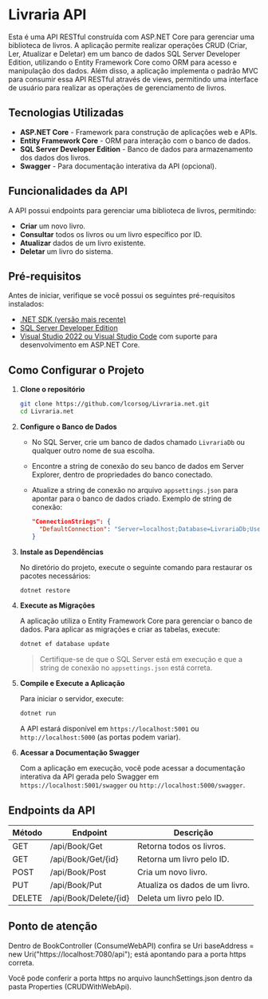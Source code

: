 # Livraria API

Esta é uma API RESTful construída com ASP.NET Core para gerenciar uma biblioteca de livros. A aplicação permite realizar operações CRUD (Criar, Ler, Atualizar e Deletar) em um banco de dados SQL Server Developer Edition, utilizando o Entity Framework Core como ORM para acesso e manipulação dos dados. Além disso, a aplicação implementa o padrão MVC para consumir essa API RESTful através de views, permitindo uma interface de usuário para realizar as operações de gerenciamento de livros.

## Tecnologias Utilizadas

- **ASP.NET Core** - Framework para construção de aplicações web e APIs.
- **Entity Framework Core** - ORM para interação com o banco de dados.
- **SQL Server Developer Edition** - Banco de dados para armazenamento dos dados dos livros.
- **Swagger** - Para documentação interativa da API (opcional).

## Funcionalidades da API

A API possui endpoints para gerenciar uma biblioteca de livros, permitindo:

- **Criar** um novo livro.
- **Consultar** todos os livros ou um livro específico por ID.
- **Atualizar** dados de um livro existente.
- **Deletar** um livro do sistema.

## Pré-requisitos

Antes de iniciar, verifique se você possui os seguintes pré-requisitos instalados:

- [.NET SDK (versão mais recente)](https://dotnet.microsoft.com/download)
- [SQL Server Developer Edition](https://www.microsoft.com/sql-server/sql-server-downloads)
- [Visual Studio 2022 ou Visual Studio Code](https://visualstudio.microsoft.com/) com suporte para desenvolvimento em ASP.NET Core.

## Como Configurar o Projeto

1. **Clone o repositório**

   ```bash
   git clone https://github.com/lcorsog/Livraria.net.git
   cd Livraria.net
   ```

2. **Configure o Banco de Dados**

   - No SQL Server, crie um banco de dados chamado `LivrariaDb` ou qualquer outro nome de sua escolha.
   - Encontre a string de conexão do seu banco de dados em Server Explorer, dentro de propriedades do banco conectado.
   - Atualize a string de conexão no arquivo `appsettings.json` para apontar para o banco de dados criado. Exemplo de string de conexão:

     ```json
     "ConnectionStrings": {
       "DefaultConnection": "Server=localhost;Database=LivrariaDb;User Id=seu-usuario;Password=sua-senha;"
     }
     ```

3. **Instale as Dependências**

   No diretório do projeto, execute o seguinte comando para restaurar os pacotes necessários:

   ```bash
   dotnet restore
   ```

4. **Execute as Migrações**

   A aplicação utiliza o Entity Framework Core para gerenciar o banco de dados. Para aplicar as migrações e criar as tabelas, execute:

   ```bash
   dotnet ef database update
   ```

   > Certifique-se de que o SQL Server está em execução e que a string de conexão no `appsettings.json` está correta.

5. **Compile e Execute a Aplicação**

   Para iniciar o servidor, execute:

   ```bash
   dotnet run
   ```

   A API estará disponível em `https://localhost:5001` ou `http://localhost:5000` (as portas podem variar).

6. **Acessar a Documentação Swagger**

   Com a aplicação em execução, você pode acessar a documentação interativa da API gerada pelo Swagger em `https://localhost:5001/swagger` ou `http://localhost:5000/swagger`.

## Endpoints da API

| Método | Endpoint          | Descrição                            |
|--------|--------------------|--------------------------------------|
| GET    | /api/Book/Get     | Retorna todos os livros.            |
| GET    | /api/Book/Get/{id}| Retorna um livro pelo ID.           |
| POST   | /api/Book/Post    | Cria um novo livro.                 |
| PUT    | /api/Book/Put     | Atualiza os dados de um livro.      |
| DELETE | /api/Book/Delete/{id}| Deleta um livro pelo ID.         |

## Ponto de atenção

Dentro de BookController (ConsumeWebAPI) confira se Uri baseAddress = new Uri("https://localhost:7080/api"); está apontando para a porta https correta.

Você pode conferir a porta https no arquivo launchSettings.json dentro da pasta Properties (CRUDWithWebApi).
